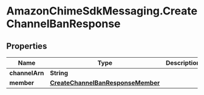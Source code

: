 # AmazonChimeSdkMessaging.CreateChannelBanResponse

## Properties

Name | Type | Description | Notes
------------ | ------------- | ------------- | -------------
**channelArn** | **String** |  | [optional] 
**member** | [**CreateChannelBanResponseMember**](CreateChannelBanResponseMember.md) |  | [optional] 


